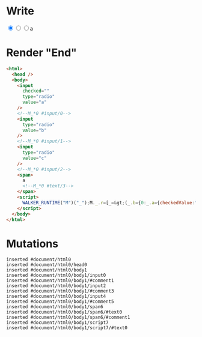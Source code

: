 # Write
  <input type=radio checked value=a><!--M_*0 #input/0--><input type=radio value=b><!--M_*0 #input/1--><input type=radio value=c><!--M_*0 #input/2--><span>a<!--M_*0 #text/3--></span><script>WALKER_RUNTIME("M")("_");M._.r=[_=>(_.b={0:_.a={checkedValue:"a"}},_.a["#input/0;"]=_._["packages/translator-tags/src/__tests__/fixtures/controllable-checked-value/template.marko_0/checkedValueChange"](_.a),_.a["#input/1;"]=_._["packages/translator-tags/src/__tests__/fixtures/controllable-checked-value/template.marko_0/checkedValueChange_0"](_.a),_.a["#input/2;"]=_._["packages/translator-tags/src/__tests__/fixtures/controllable-checked-value/template.marko_0/checkedValueChange_0"](_.a),_.b),0,"packages/translator-tags/src/__tests__/fixtures/controllable-checked-value/template.marko_0",0];M._.w()</script>


# Render "End"
```html
<html>
  <head />
  <body>
    <input
      checked=""
      type="radio"
      value="a"
    />
    <!--M_*0 #input/0-->
    <input
      type="radio"
      value="b"
    />
    <!--M_*0 #input/1-->
    <input
      type="radio"
      value="c"
    />
    <!--M_*0 #input/2-->
    <span>
      a
      <!--M_*0 #text/3-->
    </span>
    <script>
      WALKER_RUNTIME("M")("_");M._.r=[_=&gt;(_.b={0:_.a={checkedValue:"a"}},_.a["#input/0;"]=_._["packages/translator-tags/src/__tests__/fixtures/controllable-checked-value/template.marko_0/checkedValueChange"](_.a),_.a["#input/1;"]=_._["packages/translator-tags/src/__tests__/fixtures/controllable-checked-value/template.marko_0/checkedValueChange_0"](_.a),_.a["#input/2;"]=_._["packages/translator-tags/src/__tests__/fixtures/controllable-checked-value/template.marko_0/checkedValueChange_0"](_.a),_.b),0,"packages/translator-tags/src/__tests__/fixtures/controllable-checked-value/template.marko_0",0];M._.w()
    </script>
  </body>
</html>
```

# Mutations
```
inserted #document/html0
inserted #document/html0/head0
inserted #document/html0/body1
inserted #document/html0/body1/input0
inserted #document/html0/body1/#comment1
inserted #document/html0/body1/input2
inserted #document/html0/body1/#comment3
inserted #document/html0/body1/input4
inserted #document/html0/body1/#comment5
inserted #document/html0/body1/span6
inserted #document/html0/body1/span6/#text0
inserted #document/html0/body1/span6/#comment1
inserted #document/html0/body1/script7
inserted #document/html0/body1/script7/#text0
```